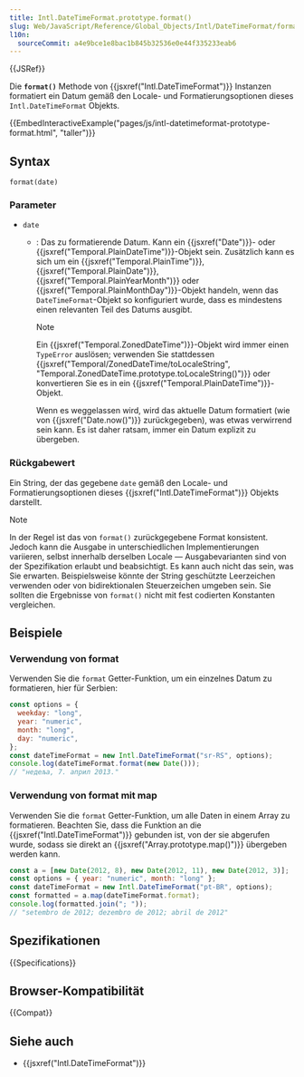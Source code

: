 ```yaml
---
title: Intl.DateTimeFormat.prototype.format()
slug: Web/JavaScript/Reference/Global_Objects/Intl/DateTimeFormat/format
l10n:
  sourceCommit: a4e9bce1e8bac1b845b32536e0e44f335233eab6
---
```


{{JSRef}}

Die **`format()`** Methode von {{jsxref("Intl.DateTimeFormat")}} Instanzen formatiert ein Datum gemäß den Locale- und Formatierungsoptionen dieses `Intl.DateTimeFormat` Objekts.

{{EmbedInteractiveExample("pages/js/intl-datetimeformat-prototype-format.html", "taller")}}

## Syntax

```js-nolint
format(date)
```

### Parameter

- `date`

  - : Das zu formatierende Datum. Kann ein {{jsxref("Date")}}- oder {{jsxref("Temporal.PlainDateTime")}}-Objekt sein. Zusätzlich kann es sich um ein {{jsxref("Temporal.PlainTime")}}, {{jsxref("Temporal.PlainDate")}}, {{jsxref("Temporal.PlainYearMonth")}} oder {{jsxref("Temporal.PlainMonthDay")}}-Objekt handeln, wenn das `DateTimeFormat`-Objekt so konfiguriert wurde, dass es mindestens einen relevanten Teil des Datums ausgibt.

    > [!NOTE]
    > Ein {{jsxref("Temporal.ZonedDateTime")}}-Objekt wird immer einen `TypeError` auslösen; verwenden Sie stattdessen {{jsxref("Temporal/ZonedDateTime/toLocaleString", "Temporal.ZonedDateTime.prototype.toLocaleString()")}} oder konvertieren Sie es in ein {{jsxref("Temporal.PlainDateTime")}}-Objekt.

    Wenn es weggelassen wird, wird das aktuelle Datum formatiert (wie von {{jsxref("Date.now()")}} zurückgegeben), was etwas verwirrend sein kann. Es ist daher ratsam, immer ein Datum explizit zu übergeben.

### Rückgabewert

Ein String, der das gegebene `date` gemäß den Locale- und Formatierungsoptionen dieses {{jsxref("Intl.DateTimeFormat")}} Objekts darstellt.

> [!NOTE]
> In der Regel ist das von `format()` zurückgegebene Format konsistent. Jedoch kann die Ausgabe in unterschiedlichen Implementierungen variieren, selbst innerhalb derselben Locale — Ausgabevarianten sind von der Spezifikation erlaubt und beabsichtigt. Es kann auch nicht das sein, was Sie erwarten. Beispielsweise könnte der String geschützte Leerzeichen verwenden oder von bidirektionalen Steuerzeichen umgeben sein. Sie sollten die Ergebnisse von `format()` nicht mit fest codierten Konstanten vergleichen.

## Beispiele

### Verwendung von format

Verwenden Sie die `format` Getter-Funktion, um ein einzelnes Datum zu formatieren, hier für Serbien:

```js
const options = {
  weekday: "long",
  year: "numeric",
  month: "long",
  day: "numeric",
};
const dateTimeFormat = new Intl.DateTimeFormat("sr-RS", options);
console.log(dateTimeFormat.format(new Date()));
// "недеља, 7. април 2013."
```

### Verwendung von format mit map

Verwenden Sie die `format` Getter-Funktion, um alle Daten in einem Array zu formatieren. Beachten Sie, dass die Funktion an die {{jsxref("Intl.DateTimeFormat")}} gebunden ist, von der sie abgerufen wurde, sodass sie direkt an {{jsxref("Array.prototype.map()")}} übergeben werden kann.

```js
const a = [new Date(2012, 8), new Date(2012, 11), new Date(2012, 3)];
const options = { year: "numeric", month: "long" };
const dateTimeFormat = new Intl.DateTimeFormat("pt-BR", options);
const formatted = a.map(dateTimeFormat.format);
console.log(formatted.join("; "));
// "setembro de 2012; dezembro de 2012; abril de 2012"
```

## Spezifikationen

{{Specifications}}

## Browser-Kompatibilität

{{Compat}}

## Siehe auch

- {{jsxref("Intl.DateTimeFormat")}}
